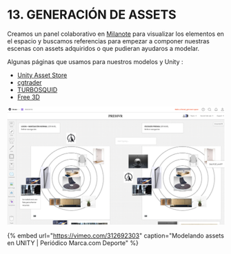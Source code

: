 # 13. GENERACIÓN DE ASSETS

Creamos un panel colaborativo en [Milanote](https://app.milanote.com/1GqX671P18117M/pressvr) para visualizar los elementos en el espacio y buscamos referencias para empezar a componer nuestras escenas con assets adquiridos o que pudieran ayudaros a modelar.

Algunas páginas que usamos para nuestros modelos y Unity :

* [Unity Asset Store](https://assetstore.unity.com/categories/3d)
* [cgtrader](https://www.cgtrader.com/free-3d-models)
* [TURBOSQUID](https://www.turbosquid.com/Search/3D-Models)
* [Free 3D](https://free3d.com/3d-model/sci-fi-cars-and-buildings-47816.html)

![](.gitbook/assets/milanote_pressvr.png)

{% embed url="https://vimeo.com/312692303" caption="Modelando assets en UNITY \| Periódico Marca.com Deporte" %}

